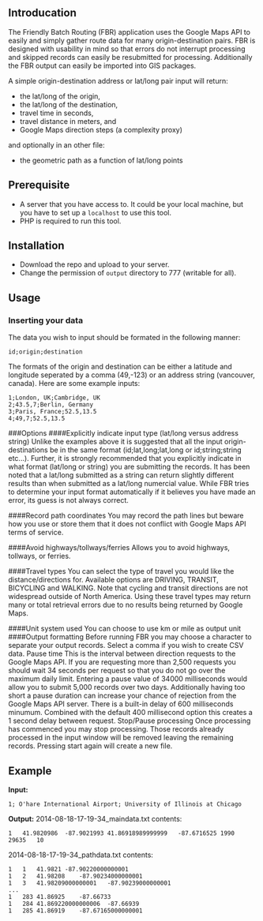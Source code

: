 ## Introducation
The Friendly Batch Routing (FBR) application uses the Google Maps API to easily and simply gather route data for many origin-destination pairs. FBR is designed with usability in mind so that errors do not interrupt processing and skipped records can easily be resubmitted for processing. Additionally the FBR output can easily be imported into GIS packages.

A simple origin-destination address or lat/long pair input will return:

* the lat/long of the origin,
* the lat/long of the destination,
* travel time in seconds,
* travel distance in meters, and
* Google Maps direction steps (a complexity proxy)

and optionally in an other file:

* the geometric path as a function of lat/long points

## Prerequisite
* A server that you have access to. It could be your local machine, but you have to set up a `localhost` to use this tool.
* PHP is required to run this tool.

## Installation
* Download the repo and upload to your server.
* Change the permission of `output` directory to 777 (writable for all).

## Usage
### Inserting your data
The data you wish to input should be formated in the following manner:

```
id;origin;destination
```

The formats of the origin and destination can be either a latitude and longitude seperated by a comma (49,-123) or an address string (vancouver, canada). Here are some example inputs:

```
1;London, UK;Cambridge, UK
2;43.5,7;Berlin, Germany
3;Paris, France;52.5,13.5
4;49,7;52.5,13.5
```

###Options
####Explicitly indicate input type (lat/long versus address string)
Unlike the examples above it is suggested that all the input origin-destinations be in the same format (id;lat,long;lat,long or id;string;string etc...). Further, it is strongly recommended that you explicitly indicate in what format (lat/long or string) you are submitting the records. It has been noted that a lat/long submitted as a string can return slightly different results than when submitted as a lat/long numercial value. While FBR tries to determine your input format automatically if it believes you have made an error, its guess is not always correct.

####Record path coordinates
You may record the path lines but beware how you use or store them that it does not conflict with Google Maps API terms of service.

####Avoid highways/tollways/ferries
Allows you to avoid highways, tollways, or ferries.

####Travel types
You can select the type of travel you would like the distance/directions for. Available options are DRIVING, TRANSIT, BICYCLING and WALKING. Note that cycling and transit directions are not widespread outside of North America. Using these travel types may return many or total retrieval errors due to no results being returned by Google Maps.

####Unit system used
You can choose to use km or mile as output unit
####Output formatting
Before running FBR you may choose a character to separate your output records. Select a comma if you wish to create CSV data.
Pause time
This is the interval between direction requests to the Google Maps API. If you are requesting more than 2,500 requests you should wait 34 seconds per request so that you do not go over the maximum daily limit. Entering a pause value of 34000 milliseconds would allow you to submit 5,000 records over two days. Additionally having too short a pause duration can increase your chance of rejection from the Google Maps API server. There is a built-in delay of 600 milliseconds minumum. Combined with the default 400 millisecond option this creates a 1 second delay between request.
Stop/Pause processing
Once processing has commenced you may stop processing. Those records already processed in the input window will be removed leaving the remaining records. Pressing start again will create a new file.


## Example
**Input:**

```
1; O'hare International Airport; University of Illinois at Chicago
```

**Output:**
2014-08-18-17-19-34_maindata.txt contents:

```
1	41.9820986	-87.9021993	41.86918989999999	-87.6716525	1990	29635	10
```

2014-08-18-17-19-34_pathdata.txt contents:

```
1	1	41.9821	-87.90220000000001
1	2	41.98208	-87.90234000000001
1	3	41.98209000000001	-87.90239000000001
...
1	283	41.86925	-87.66733
1	284	41.869220000000006	-87.66939
1	285	41.86919	-87.67165000000001
```

 [^1]: 
 [^1]: 